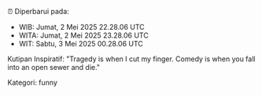 ⏰ Diperbarui pada:
- WIB: Jumat, 2 Mei 2025 22.28.06 UTC
- WITA: Jumat, 2 Mei 2025 23.28.06 UTC
- WIT: Sabtu, 3 Mei 2025 00.28.06 UTC

Kutipan Inspiratif:
"Tragedy is when I cut my finger. Comedy is when you fall into an open sewer and die."


Kategori: funny

